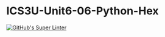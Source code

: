 # ICS3U-Unit6-06-Python-Hex

[![GitHub's Super Linter](https://github.com/liam-fletcher1/ICS3U-Unit6-06-Python-Hex/workflows/GitHub's%20Super%20Linter/badge.svg)](https://github.com/liam-fletcher1/ICS3U-Unit6-06-Python-Hex/actions)
